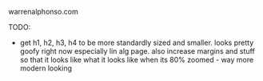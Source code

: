 warrenalphonso.com

TODO:
- get h1, h2, h3, h4 to be more standardly sized and smaller. looks pretty goofy right now especially lin alg page. also increase margins and stuff so that it looks like what it looks like when its 80% zoomed - way more modern looking